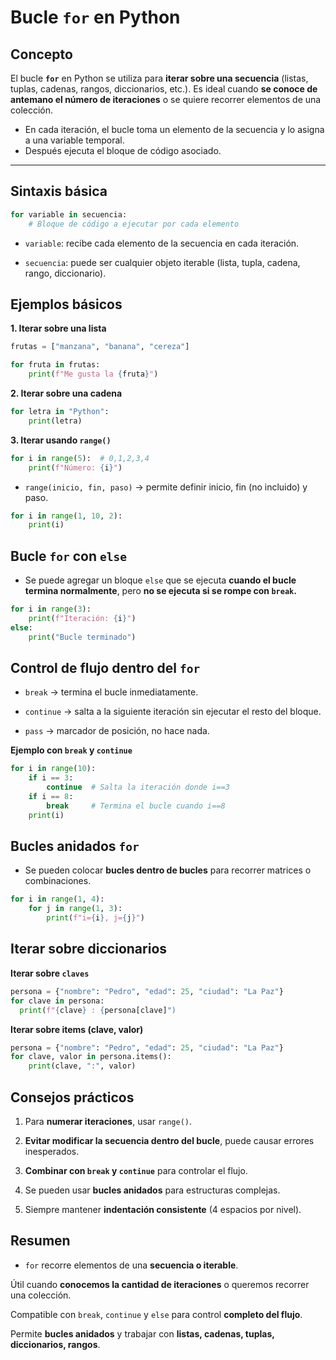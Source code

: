 # Bucle `for` en Python

## Concepto

El bucle **`for`** en Python se utiliza para **iterar sobre una secuencia** (listas, tuplas, cadenas, rangos, diccionarios, etc.).
Es ideal cuando **se conoce de antemano el número de iteraciones** o se quiere recorrer elementos de una colección.

- En cada iteración, el bucle toma un elemento de la secuencia y lo asigna a una variable temporal.
- Después ejecuta el bloque de código asociado.

---

## Sintaxis básica

```python
for variable in secuencia:
    # Bloque de código a ejecutar por cada elemento
```

- `variable`: recibe cada elemento de la secuencia en cada iteración.

- `secuencia`: puede ser cualquier objeto iterable (lista, tupla, cadena, rango, diccionario).

## Ejemplos básicos

**1. Iterar sobre una lista**

```python
frutas = ["manzana", "banana", "cereza"]

for fruta in frutas:
    print(f"Me gusta la {fruta}")
```

**2. Iterar sobre una cadena**

```python
for letra in "Python":
    print(letra)
```

**3. Iterar usando `range()`**

```python
for i in range(5):  # 0,1,2,3,4
    print(f"Número: {i}")
```

- `range(inicio, fin, paso)` → permite definir inicio, fin (no incluido) y paso.

```python
for i in range(1, 10, 2):
    print(i)
```

## Bucle `for` con `else`

- Se puede agregar un bloque `else` que se ejecuta **cuando el bucle termina normalmente**, pero **no se ejecuta si se rompe con `break`.**

```python
for i in range(3):
    print(f"Iteración: {i}")
else:
    print("Bucle terminado")
```

## Control de flujo dentro del `for`

- `break` → termina el bucle inmediatamente.

- `continue` → salta a la siguiente iteración sin ejecutar el resto del bloque.

- `pass` → marcador de posición, no hace nada.

**Ejemplo con `break` y `continue`**

```python
for i in range(10):
    if i == 3:
        continue  # Salta la iteración donde i==3
    if i == 8:
        break     # Termina el bucle cuando i==8
    print(i)
```

## Bucles anidados `for`

- Se pueden colocar **bucles dentro de bucles** para recorrer matrices o combinaciones.

```python
for i in range(1, 4):
    for j in range(1, 3):
        print(f"i={i}, j={j}")
```

## Iterar sobre diccionarios

**Iterar sobre `claves`**

```python
persona = {"nombre": "Pedro", "edad": 25, "ciudad": "La Paz"}
for clave in persona:
  print(f"{clave} : {persona[clave]")
```

**Iterar sobre items (clave, valor)**

```python
persona = {"nombre": "Pedro", "edad": 25, "ciudad": "La Paz"}
for clave, valor in persona.items():
    print(clave, ":", valor)
```

## Consejos prácticos

1. Para **numerar iteraciones**, usar `range()`.

2. **Evitar modificar la secuencia dentro del bucle**, puede causar errores inesperados.

3. **Combinar con `break` y `continue`** para controlar el flujo.

4. Se pueden usar **bucles anidados** para estructuras complejas.

5. Siempre mantener **indentación consistente** (4 espacios por nivel).

## Resumen

- `for` recorre elementos de una **secuencia o iterable**.

Útil cuando **conocemos la cantidad de iteraciones** o queremos recorrer una colección.

Compatible con `break`, `continue` y `else` para control **completo del flujo**.

Permite **bucles anidados** y trabajar con **listas, cadenas, tuplas, diccionarios, rangos**.
